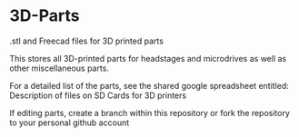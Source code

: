 # 3D-Parts
.stl and Freecad files for 3D printed parts

This stores all 3D-printed parts for headstages and microdrives as well as other miscellaneous parts. 

For a detailed list of the parts, see the shared google spreadsheet entitled: Description of files on SD Cards for 3D printers 

If editing parts, create a branch within this repository or fork the repository to your personal github account
